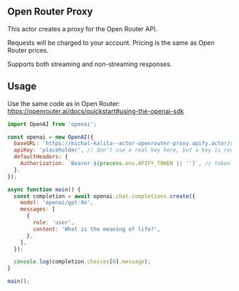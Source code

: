 ## Open Router Proxy

This actor creates a proxy for the Open Router API.

Requests will be charged to your account. Pricing is the same as Open Router prices.

Supports both streaming and non-streaming responses.

## Usage
Use the same code as in Open Router: https://openrouter.ai/docs/quickstart#using-the-openai-sdk

```javascript
import OpenAI from 'openai';

const openai = new OpenAI({
  baseURL: 'https://michal-kalita--actor-openrouter-proxy.apify.actor/api/v1',
  apiKey: 'placeholder', // don't use a real key here, but a key is required and cannot be an empty string
  defaultHeaders: {
    Authorization: `Bearer ${process.env.APIFY_TOKEN || ''}`, // token is loaded automatically in runtime
  },
});

async function main() {
  const completion = await openai.chat.completions.create({
    model: 'openai/gpt-4o',
    messages: [
      {
        role: 'user',
        content: 'What is the meaning of life?',
      },
    ],
  });

  console.log(completion.choices[0].message);
}

main();
```